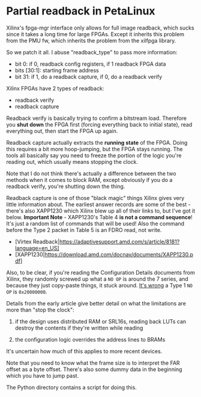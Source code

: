 # Partial readback in PetaLinux

Xilinx's fpga-mgr interface only allows for full image
readback, which sucks since it takes a long time for
large FPGAs. Except it inherits this problem from
the PMU fw, which inherits the problem from the
xilfpga library.

So we patch it all. I abuse "readback_type" to pass more
information:

* bit 0: if 0, readback config registers, if 1 readback FPGA data
* bits [30:1]: starting frame address
* bit 31: if 1, do a readback capture, if 0, do a readback verify

Xilinx FPGAs have 2 types of readback:
* readback verify
* readback capture

Readback verify is basically trying to confirm a bitstream load.
Therefore you __shut down__ the FPGA first (forcing everything
back to initial state), read everything out, then start the FPGA
up again.

Readback capture actually extracts the __running state__ of the
FPGA. Doing this requires a bit more hoop-jumping, but the
FPGA stays running. The tools all basically say you need to
freeze the portion of the logic you're reading out, which
usually means stopping the clock.

Note that I do not think there's actually a difference between
the two methods when it comes to block RAM, except obviously
if you do a readback verify, you're shutting down the thing.

Readback capture is one of those "black magic" things
Xilinx gives very little information about. The earliest
answer records are some of the best - there's also XAPP1230
which Xilinx blew up all of their links to, but I've got it below.
**Important Note** - XAPP1230's Table 4 **is not a command sequence**!
It's just a random list of commands that will be used! Also
the command before the Type 2 packet in Table 5 is an FDRO read,
not write.

* [Virtex Readback|https://adaptivesupport.amd.com/s/article/8181?language=en_US]
* [XAPP1230|https://download.amd.com/docnav/documents/XAPP1230.pdf]

Also, to be clear, if you're reading the Configuration Details documents
from Xilinx, they randomly screwed up what a ``NO OP`` is around the
7 series, and because they just copy-paste things, it stuck around. 
[It's wrong](https://adaptivesupport.amd.com/s/question/0D54U00008kQaMhSAK/type-1-noop-confusion-0x02000000-or-0x20000000?language=en_US)
a Type 1 ``NO OP`` is ``0x20000000``.

Details from the early article give better detail on what the limitations
are more than "stop the clock":

1. if the design uses distributed RAM or SRL16s, reading back LUTs can
    destroy the contents if they're written while reading

2. the configuration logic overrides the address lines to BRAMs 

It's uncertain how much of this applies to more recent devices.

Note that you need to know what the frame size is to
interpret the FAR offset as a byte offset. There's also
some dummy data in the beginning which you have to jump
past.

The Python directory contains a script for doing this.
